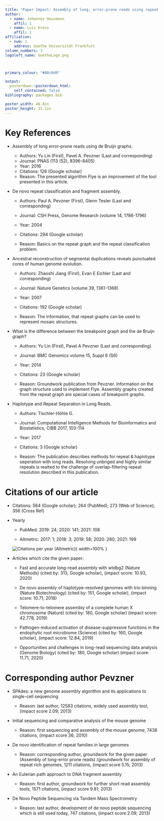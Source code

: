 ```yaml
---
title: "Paper Impact: Assembly of long, error-prone reads using repeat graphs"
author:
  - name: Johannes Hausmann
    affil: 1
  - name: Luis Kress
    affil: 1
affiliation:
  - num: 1
    address: Goethe Universität Frankfurt
column_numbers: 3
logoleft_name: GoetheLogo.png



primary_colour: "#88c0d0"

output: 
  posterdown::posterdown_html:
    self_contained: false
bibliography: packages.bib

poster_width: 46.8in
poster_height: 33.1in
---
```


# Key References

* Assembly of long error-prone reads using de Bruijn graphs.
    * Authors: Yu Lin (First), Pavel A. Pevzner (Last and corresponding)
    * Journal: PNAS (113 (52), 8396-8405)
    * Year: 2016
    * Citations: 126 (Google scholar)
    * Reason: The presented algorithm Flye is an improvement of the tool presented in this article.

* De novo repeat classification and fragment assembly.

    * Authors: Paul A. Pevzner (First), Glenn Tesler (Last and corresponding)

    * Journal: CSH Press, Genome Research (volume 14, 1786-1796)

    * Year: 2004

    * Citations: 294 (Google scholar)

    * Reason: Basics on the repeat graph and the repeat classification problem.

* Ancestral reconstruction of segmental duplications reveals punctuated cores of human genome evolution.

    * Authors: Zhaoshi Jiang (First), Evan E Eichler (Last and corresponding)

    * Journal: Nature Genetics (volume 39, 1361-1368)

    * Year: 2007

    * Citations: 192 (Google scholar)

    * Reason: The information, that repeat graphs can be used to represent mosaic structures.

* What is the difference between the breakpoint graph and the de Bruijn graph?
        
    * Authors: Yu Lin (First), Pavel A Pevzner (Last and corresponding)
        
    * Journal: BMC Genomics volume 15, Suppl 6 (S6)
        
    * Year: 2014
        
    * Citations: 23 (Google scholar)
        
    * Reason: Groundwork publication from Pevzner. Information on the graph structure used to implement Flye. Assembly graphs created from the repeat graph are special cases of breakpoint graphs.

* Haplotype and Repeat Separation in Long Reads.

    * Authors: Tischler-Höhle G.
        
    * Journal: Computational Intelligence Methods for Bioinformatics and Biostatistics, CIBB 2017, 103-114
        
    * Year: 2017
        
    * Citations: 3 (Google scholar)
        
    * Reason: The publication describes methods for repeat & haplotype seperation with long reads. Resolving unbriged and highly similar repeats is realted to the challenge of overlap-filtering repeat resolution described in this publication.

# Citations of our article
    
* Citations: 564 (Google scholar); 264 (PubMed); 273 (Web of Science); 356 (Cross Ref)
    
* Yearly 
        
    * PubMed: 2019: 24; 2020: 141; 2021: 108

    * Altmetric: 2017: 1; 2018: 3; 2019: 58; 2020: 280; 2021: 199 

    ![Citations per year (Altmetric)](yearly_cit.png){ width=100% } 

* Articles which cite the given paper:

    * Fast and accurate long-read assembly with wtdbg2 (Nature Methods) (cited by: 313, Google scholar), (impact score: 10.93, 2020)

    * De novo assembly of haplotype-resolved genomes with trio binning (Nature Biotechnology) (cited by: 151, Google scholar), (impact score: 10.71, 2018)

    * Telomere-to-telomere assembly of a complete human X chromosome (Nature) (cited by: 180, Google scholar) (impact score: 42.778, 2019)

    * Pathogen-induced activation of disease-suppressive functions in the endophytic root microbiome (Science) (cited by: 160, Google scholar), (impact score: 12.84, 2019)

    * Opportunities and challenges in long-read sequencing data analysis (Genome Biology) (cited by: 180, Google scholar) (impact score: 11.71, 2020)

# Corresponding author Pevzner 
    
* SPAdes: a new genome assembly algorithm and its applications to single-cell sequencing

    * Reason: last author, 12583 citations, widely used assembly tool, (impact score 2.09; 2013)

* Initial sequencing and comparative analysis of the mouse genome

    * Reason: first sequencing and assembly of the mouse genome, 7438 citations, (impact score 36; 2010)

* De novo identification of repeat families in large genomes

    * Reason: corresponding author, groundwork for the given paper (Assembly of long-error prone reads) /groundwork for assembly of repeat rich genomes, 1211 citations, (impact score 5.15; 2013)

* An Eulerian path approach to DNA fragment assembly

    * Reason: first author, groundwork for further short read assembly tools, 1571 citations, (impact score 9.81; 2013)

* De Novo Peptide Sequencing via Tandem Mass Spectrometry

    * Reason: last author, development of de novo peptide sequencing which is still used today, 747 citations, (impact score 2.09; 2013)
